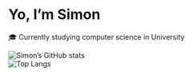 # Yo, I’m Simon

🎓 Currently studying computer science in University

![Simon’s GitHub stats](https://github-readme-stats.vercel.app/api?username=Simon-dotnet&show_icons=true&theme=radical)  
![Top Langs](https://github-readme-stats.vercel.app/api/top-langs/?username=Simon-dotnet&hide=ShaderLab,HLSL&layout=compact&theme=radical)

